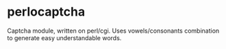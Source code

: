 # perlocaptcha
Captcha module, written on perl/cgi. Uses vowels/consonants combination to generate easy understandable words.
